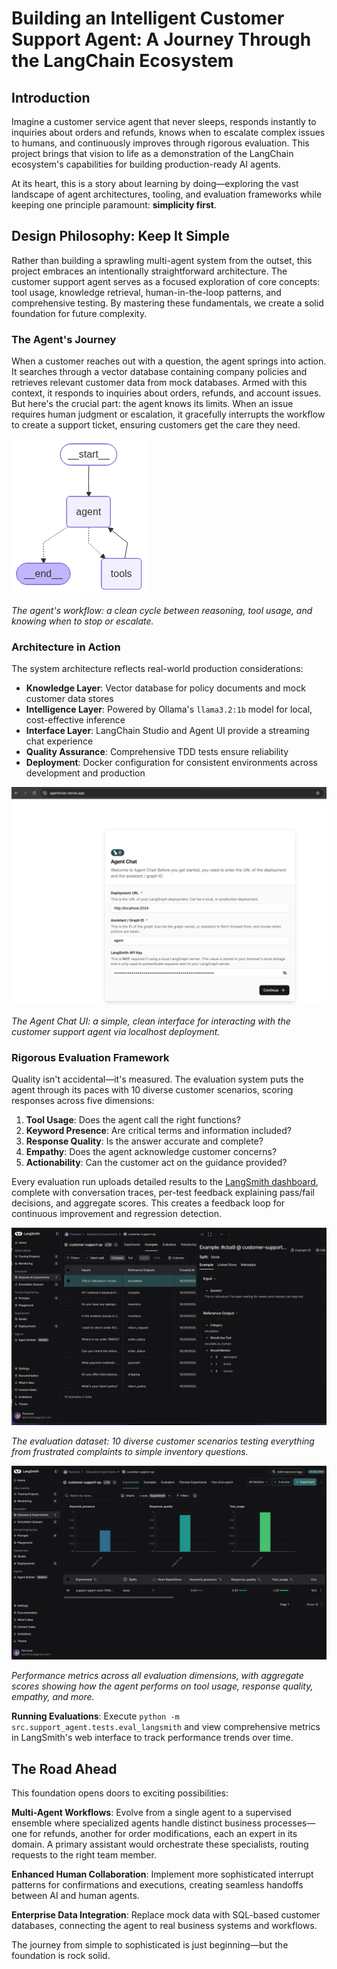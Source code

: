 

# Building an Intelligent Customer Support Agent: A Journey Through the LangChain Ecosystem

## Introduction

Imagine a customer service agent that never sleeps, responds instantly to inquiries about orders and refunds, knows when to escalate complex issues to humans, and continuously improves through rigorous evaluation. This project brings that vision to life as a demonstration of the LangChain ecosystem's capabilities for building production-ready AI agents.

At its heart, this is a story about learning by doing—exploring the vast landscape of agent architectures, tooling, and evaluation frameworks while keeping one principle paramount: **simplicity first**.

## Design Philosophy: Keep It Simple

Rather than building a sprawling multi-agent system from the outset, this project embraces an intentionally straightforward architecture. The customer support agent serves as a focused exploration of core concepts: tool usage, knowledge retrieval, human-in-the-loop patterns, and comprehensive testing. By mastering these fundamentals, we create a solid foundation for future complexity.

### The Agent's Journey

When a customer reaches out with a question, the agent springs into action. It searches through a vector database containing company policies and retrieves relevant customer data from mock databases. Armed with this context, it responds to inquiries about orders, refunds, and account issues. But here's the crucial part: the agent knows its limits. When an issue requires human judgment or escalation, it gracefully interrupts the workflow to create a support ticket, ensuring customers get the care they need.

![Agent Workflow Graph](images/langgraph-graph-mermaid.png)

*The agent's workflow: a clean cycle between reasoning, tool usage, and knowing when to stop or escalate.*

### Architecture in Action

The system architecture reflects real-world production considerations:

- **Knowledge Layer**: Vector database for policy documents and mock customer data stores
- **Intelligence Layer**: Powered by Ollama's `llama3.2:1b` model for local, cost-effective inference
- **Interface Layer**: LangChain Studio and Agent UI provide a streaming chat experience
- **Quality Assurance**: Comprehensive TDD tests ensure reliability
- **Deployment**: Docker configuration for consistent environments across development and production

![Agent Chat Interface](images/agent-ui-start.png)

*The Agent Chat UI: a simple, clean interface for interacting with the customer support agent via localhost deployment.*

### Rigorous Evaluation Framework

Quality isn't accidental—it's measured. The evaluation system puts the agent through its paces with 10 diverse customer scenarios, scoring responses across five dimensions:

1. **Tool Usage**: Does the agent call the right functions?
2. **Keyword Presence**: Are critical terms and information included?
3. **Response Quality**: Is the answer accurate and complete?
4. **Empathy**: Does the agent acknowledge customer concerns?
5. **Actionability**: Can the customer act on the guidance provided?

Every evaluation run uploads detailed results to the [LangSmith dashboard](https://smith.langchain.com), complete with conversation traces, per-test feedback explaining pass/fail decisions, and aggregate scores. This creates a feedback loop for continuous improvement and regression detection.

![LangSmith Test Examples](images/eval-summary-examples.png)

*The evaluation dataset: 10 diverse customer scenarios testing everything from frustrated complaints to simple inventory questions.*

![LangSmith Evaluation Metrics](images/eval-summary-experiments.png)

*Performance metrics across all evaluation dimensions, with aggregate scores showing how the agent performs on tool usage, response quality, empathy, and more.*

**Running Evaluations**: Execute `python -m src.support_agent.tests.eval_langsmith` and view comprehensive metrics in LangSmith's web interface to track performance trends over time.

## The Road Ahead

This foundation opens doors to exciting possibilities:

**Multi-Agent Workflows**: Evolve from a single agent to a supervised ensemble where specialized agents handle distinct business processes—one for refunds, another for order modifications, each an expert in its domain. A primary assistant would orchestrate these specialists, routing requests to the right team member.

**Enhanced Human Collaboration**: Implement more sophisticated interrupt patterns for confirmations and executions, creating seamless handoffs between AI and human agents.

**Enterprise Data Integration**: Replace mock data with SQL-based customer databases, connecting the agent to real business systems and workflows.

The journey from simple to sophisticated is just beginning—but the foundation is rock solid.
